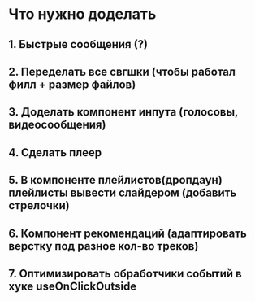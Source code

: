 # Что нужно доделать

## 1. Быстрые сообщения (?)

## 2. Переделать все свгшки (чтобы работал филл + размер файлов)

## 3. Доделать компонент инпута (голосовы, видеосообщения)

## 4. Сделать плеер

## 5. В компоненте плейлистов(дропдаун) плейлисты вывести слайдером (добавить стрелочки)

## 6. Компонент рекомендаций (адаптировать верстку под разное кол-во треков)

## 7. Оптимизировать обработчики событий в хуке useOnClickOutside
